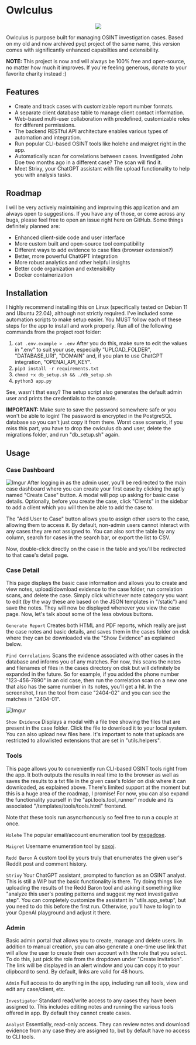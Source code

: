 # Owlculus

<p align="center">
  <img src="https://i.imgur.com/Cuf4hMK.png" />
</p>

Owlculus is purpose built for managing OSINT investigation cases. Based on my old and now archived pyqt project of the same name, this version comes with significantly enhanced capabilties and extensibility.

**NOTE:** This project is now and will always be 100% free and open-source, no matter how much it improves. If you're feeling generous, donate to your favorite charity instead :)

## Features
- Create and track cases with customizable report number formats.
- A separate client database table to manage client contact information.
- Web-based multi-user collaboration with predefined, customizable roles for different permissions.
- The backend RESTful API architecture enables various types of automation and integration.
- Run popular CLI-based OSINT tools like holehe and maigret right in the app.
- Automatically scan for correlations between cases. Investigated John Doe two months ago in a different case? The scan will find it.
- Meet Strixy, your ChatGPT assistant with file upload functionality to help you with analysis tasks.

## Roadmap
I will be very actively maintaining and improving this application and am always open to suggestions. If you have any of those, or come across any bugs, please feel free to open an issue right here on GitHub. Some things definitely planned are:

- Enhanced client-side code and user interface
- More custom built and open-source tool compatibility
- Different ways to add evidence to case files (browser extension?)
- Better, more powerful ChatGPT integration
- More robust analytics and other helpful insights
- Better code organization and extensibility
- Docker containerization

## Installation
I highly recommend installing this on Linux (specifically tested on Debian 11 and Ubuntu 22.04), although not strictly required. I've included some automation scripts to make setup easier. You MUST follow each of these steps for the app to install and work properly. Run all of the following commands from the project root folder:

1. `cat .env.example > .env` After you do this, make sure to edit the values in ".env" to suit your use, especially "UPLOAD_FOLDER", "DATABASE_URI", "DOMAIN" and, if you plan to use ChatGPT integration, "OPENAI_API_KEY".
2. `pip3 install -r requirements.txt`
3. `chmod +x db_setup.sh && ./db_setup.sh`
4. `python3 app.py`

See, wasn't that easy? The setup script also generates the default admin user and prints the credentials to the console.

**IMPORTANT:** Make sure to save the password somewhere safe or you won't be able to login! The password is encrypted in the PostgreSQL database so you can't just copy it from there. Worst case scenario, if you miss this part, you have to drop the owlculus db and user, delete the migrations folder, and run "db_setup.sh" again.

## Usage
### Case Dashboard
![Imgur](https://i.imgur.com/77ndGNj.png)
After logging in as the admin user, you'll be redirected to the main case dashboard where you can create your first case by clicking the aptly named "Create Case" button. A modal will pop up asking for basic case details. Optionally, before you create the case, click "Clients" in the sidebar to add a client which you will then be able to add the case to.

The "Add User to Case" button allows you to assign other users to the case, allowing them to access it. By default, non-admin users cannot interact with any cases they are not assigned to. You can also sort the table by any column, search for cases in the search bar, or export the list to CSV.

Now, double-click directly on the case in the table and you'll be redirected to that case's detail page.

### Case Detail
This page displays the basic case information and allows you to create and view notes, upload/download evidence to the case folder, run correlation scans, and delete the case. Simply click whichever note category you want to edit (by the way these are based on the JSON templates in "/static") and save the notes. They will now be displayed whenever you view the case page. Now, let's talk about some of the less obvious buttons.

`Generate Report` Creates both HTML and PDF reports, which really are just the case notes and basic details, and saves them in the cases folder on disk where they can be downloaded via the "Show Evidence" as explained below.

`Find Correlations` Scans the evidence associated with other cases in the database and informs you of any matches. For now, this scans the notes and filenames of files in the cases directory on disk but will definitely be expanded in the future. So for example, if you added the phone number "123-456-7890" in an old case, then run the correlation scan on a new one that also has the same number in its notes, you'll get a hit. In the screenshot, I ran the tool from case "2404-02" and you can see the matches in "2404-01".

![Imgur](https://i.imgur.com/F4JEcqk.png)

`Show Evidence` Displays a modal with a file tree showing the files that are present in the case folder. Click the file to download it to your local system. You can also upload new files here. It's important to note that uploads are restricted to allowlisted extensions that are set in "utils.helpers".

### Tools
This page allows you to conveniently run CLI-based OSINT tools right from the app. It both outputs the results in real time to the browser as well as saves the results to a txt file in the given case's folder on disk where it can downloaded, as explained above. There's limited support at the moment but this is a huge area of the roadmap, I promise! For now, you can also expand the functionality yourself in the "api.tools.tool_runner" module and its associated "/templates/tools/tools.html" frontend.

Note that these tools run asyncrhonously so feel free to run a couple at once.

`Holehe` The popular email/account enumeration tool by [megadose](https://github.com/megadose/holehe).

`Maigret` Username enumeration tool by [soxoj](https://github.com/soxoj/maigret).

`Redd Baron` A custom tool by yours truly that enumerates the given user's Reddit post and comment history.

`Strixy` Your ChatGPT assistant, prompted to function as an OSINT analyst. This is still a WIP but the basic functionality is there. Try doing things like uploading the results of the Redd Baron tool and asking it something like "analyze this user's posting patterns and suggest my next investigative step". You can completely customize the assistant in "utils.app_setup", but you need to do this before the first run. Otherwise, you'll have to login to your OpenAI playground and adjust it there.

### Admin
Basic admin portal that allows you to create, manage and delete users.
In addition to manual creation, you can also generate a one-time use link that will allow the user to create their own account with the role that you select. To do this, just pick the role from the dropdown under "Create Invitation". The link will be displayed in an alert window and you can copy it to your clipboard to send. By default, links are valid for 48 hours.

`Admin` Full access to do anything in the app, including run all tools, view and edit any case/client, etc.

`Investigator` Standard read/write access to any cases they have been assigned to. This includes editing notes and running the various tools offered in app. By default they cannot create cases.

`Analyst` Essentially, read-only access. They can review notes and download evidence from any case they are assigned to, but by default have no access to CLI tools.

